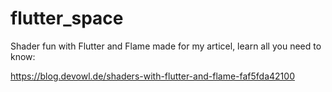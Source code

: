 # flutter_space
Shader fun with Flutter and Flame made for my articel, learn all you need to know:

https://blog.devowl.de/shaders-with-flutter-and-flame-faf5fda42100

